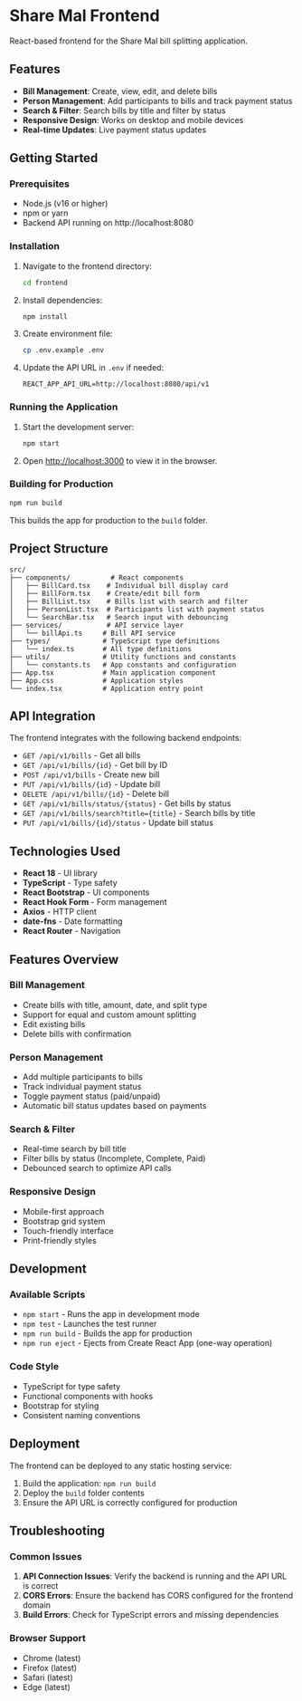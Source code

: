 # Share Mal Frontend

React-based frontend for the Share Mal bill splitting application.

## Features

- **Bill Management**: Create, view, edit, and delete bills
- **Person Management**: Add participants to bills and track payment status
- **Search & Filter**: Search bills by title and filter by status
- **Responsive Design**: Works on desktop and mobile devices
- **Real-time Updates**: Live payment status updates

## Getting Started

### Prerequisites

- Node.js (v16 or higher)
- npm or yarn
- Backend API running on http://localhost:8080

### Installation

1. Navigate to the frontend directory:
   ```bash
   cd frontend
   ```

2. Install dependencies:
   ```bash
   npm install
   ```

3. Create environment file:
   ```bash
   cp .env.example .env
   ```

4. Update the API URL in `.env` if needed:
   ```
   REACT_APP_API_URL=http://localhost:8080/api/v1
   ```

### Running the Application

1. Start the development server:
   ```bash
   npm start
   ```

2. Open [http://localhost:3000](http://localhost:3000) to view it in the browser.

### Building for Production

```bash
npm run build
```

This builds the app for production to the `build` folder.

## Project Structure

```
src/
├── components/          # React components
│   ├── BillCard.tsx    # Individual bill display card
│   ├── BillForm.tsx    # Create/edit bill form
│   ├── BillList.tsx    # Bills list with search and filter
│   ├── PersonList.tsx  # Participants list with payment status
│   └── SearchBar.tsx   # Search input with debouncing
├── services/           # API service layer
│   └── billApi.ts     # Bill API service
├── types/             # TypeScript type definitions
│   └── index.ts       # All type definitions
├── utils/             # Utility functions and constants
│   └── constants.ts   # App constants and configuration
├── App.tsx            # Main application component
├── App.css            # Application styles
└── index.tsx          # Application entry point
```

## API Integration

The frontend integrates with the following backend endpoints:

- `GET /api/v1/bills` - Get all bills
- `GET /api/v1/bills/{id}` - Get bill by ID
- `POST /api/v1/bills` - Create new bill
- `PUT /api/v1/bills/{id}` - Update bill
- `DELETE /api/v1/bills/{id}` - Delete bill
- `GET /api/v1/bills/status/{status}` - Get bills by status
- `GET /api/v1/bills/search?title={title}` - Search bills by title
- `PUT /api/v1/bills/{id}/status` - Update bill status

## Technologies Used

- **React 18** - UI library
- **TypeScript** - Type safety
- **React Bootstrap** - UI components
- **React Hook Form** - Form management
- **Axios** - HTTP client
- **date-fns** - Date formatting
- **React Router** - Navigation

## Features Overview

### Bill Management
- Create bills with title, amount, date, and split type
- Support for equal and custom amount splitting
- Edit existing bills
- Delete bills with confirmation

### Person Management
- Add multiple participants to bills
- Track individual payment status
- Toggle payment status (paid/unpaid)
- Automatic bill status updates based on payments

### Search & Filter
- Real-time search by bill title
- Filter bills by status (Incomplete, Complete, Paid)
- Debounced search to optimize API calls

### Responsive Design
- Mobile-first approach
- Bootstrap grid system
- Touch-friendly interface
- Print-friendly styles

## Development

### Available Scripts

- `npm start` - Runs the app in development mode
- `npm test` - Launches the test runner
- `npm run build` - Builds the app for production
- `npm run eject` - Ejects from Create React App (one-way operation)

### Code Style

- TypeScript for type safety
- Functional components with hooks
- Bootstrap for styling
- Consistent naming conventions

## Deployment

The frontend can be deployed to any static hosting service:

1. Build the application: `npm run build`
2. Deploy the `build` folder contents
3. Ensure the API URL is correctly configured for production

## Troubleshooting

### Common Issues

1. **API Connection Issues**: Verify the backend is running and the API URL is correct
2. **CORS Errors**: Ensure the backend has CORS configured for the frontend domain
3. **Build Errors**: Check for TypeScript errors and missing dependencies

### Browser Support

- Chrome (latest)
- Firefox (latest)
- Safari (latest)
- Edge (latest)
